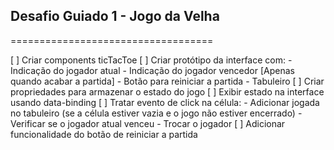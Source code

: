 ## Desafio Guiado 1 - Jogo da Velha

===================================

[ ] Criar components ticTacToe
[ ] Criar protótipo da interface com: - Indicação do jogador atual - Indicação do jogador vencedor [Apenas quando acabar a partida] - Botão para reiniciar a partida - Tabuleiro
[ ] Criar propriedades para armazenar o estado do jogo
[ ] Exibir estado na interface usando data-binding
[ ] Tratar evento de click na célula: - Adicionar jogada no tabuleiro (se a célula estiver vazia e o jogo não estiver encerrado) - Verificar se o jogador atual venceu - Trocar o jogador
[ ] Adicionar funcionalidade do botão de reiniciar a partida
